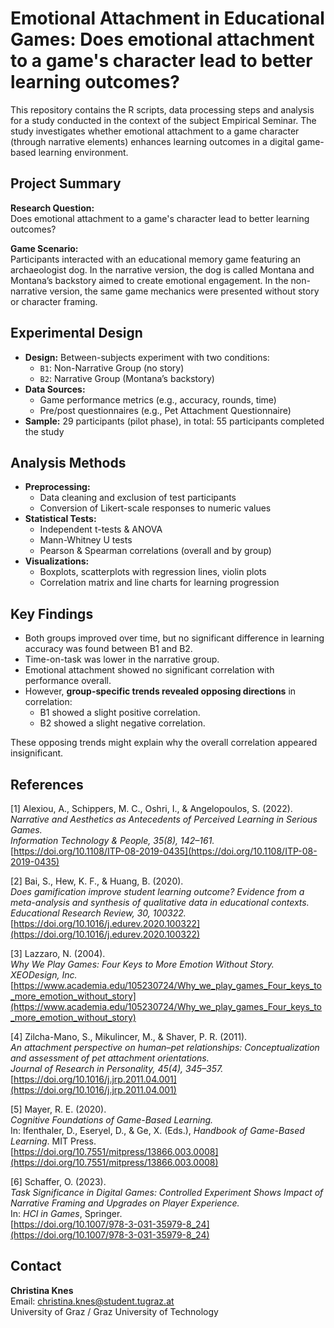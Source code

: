 # Emotional Attachment in Educational Games: Does emotional attachment to a game's character lead to better learning outcomes?

This repository contains the R scripts, data processing steps and analysis for a study conducted in the context of the subject Empirical Seminar. The study investigates whether emotional attachment to a game character (through narrative elements) enhances learning outcomes in a digital game-based learning environment.

## Project Summary

**Research Question:**  
Does emotional attachment to a game's character lead to better learning outcomes?

**Game Scenario:**  
Participants interacted with an educational memory game featuring an archaeologist dog. In the narrative version, the dog is called Montana and Montana’s backstory aimed to create emotional engagement. In the non-narrative version, the same game mechanics were presented without story or character framing.

## Experimental Design

- **Design:** Between-subjects experiment with two conditions:
  - `B1`: Non-Narrative Group (no story)
  - `B2`: Narrative Group (Montana’s backstory)
- **Data Sources:**
  - Game performance metrics (e.g., accuracy, rounds, time)
  - Pre/post questionnaires (e.g., Pet Attachment Questionnaire)
- **Sample:** 29 participants (pilot phase), in total: 55 participants completed the study

## Analysis Methods

- **Preprocessing:**
  - Data cleaning and exclusion of test participants
  - Conversion of Likert-scale responses to numeric values
- **Statistical Tests:**
  - Independent t-tests & ANOVA
  - Mann-Whitney U tests
  - Pearson & Spearman correlations (overall and by group)
- **Visualizations:**
  - Boxplots, scatterplots with regression lines, violin plots
  - Correlation matrix and line charts for learning progression

## Key Findings

- Both groups improved over time, but no significant difference in learning accuracy was found between B1 and B2.
- Time-on-task was lower in the narrative group.
- Emotional attachment showed no significant correlation with performance overall.
- However, **group-specific trends revealed opposing directions** in correlation:
  - B1 showed a slight positive correlation.
  - B2 showed a slight negative correlation.

These opposing trends might explain why the overall correlation appeared insignificant.

## References


[1] Alexiou, A., Schippers, M. C., Oshri, I., & Angelopoulos, S. (2022).  
*Narrative and Aesthetics as Antecedents of Perceived Learning in Serious Games.*  
*Information Technology & People, 35(8), 142–161.*  
[https://doi.org/10.1108/ITP-08-2019-0435](https://doi.org/10.1108/ITP-08-2019-0435)

[2] Bai, S., Hew, K. F., & Huang, B. (2020).  
*Does gamification improve student learning outcome? Evidence from a meta-analysis and synthesis of qualitative data in educational contexts.*  
*Educational Research Review, 30, 100322.*  
[https://doi.org/10.1016/j.edurev.2020.100322](https://doi.org/10.1016/j.edurev.2020.100322)

[3] Lazzaro, N. (2004).  
*Why We Play Games: Four Keys to More Emotion Without Story.*  
*XEODesign, Inc.*  
[https://www.academia.edu/105230724/Why_we_play_games_Four_keys_to_more_emotion_without_story](https://www.academia.edu/105230724/Why_we_play_games_Four_keys_to_more_emotion_without_story)

[4] Zilcha-Mano, S., Mikulincer, M., & Shaver, P. R. (2011).  
*An attachment perspective on human–pet relationships: Conceptualization and assessment of pet attachment orientations.*  
*Journal of Research in Personality, 45(4), 345–357.*  
[https://doi.org/10.1016/j.jrp.2011.04.001](https://doi.org/10.1016/j.jrp.2011.04.001)

[5] Mayer, R. E. (2020).  
*Cognitive Foundations of Game-Based Learning.*  
In: Ifenthaler, D., Eseryel, D., & Ge, X. (Eds.), *Handbook of Game-Based Learning*. MIT Press.  
[https://doi.org/10.7551/mitpress/13866.003.0008](https://doi.org/10.7551/mitpress/13866.003.0008)

[6] Schaffer, O. (2023).  
*Task Significance in Digital Games: Controlled Experiment Shows Impact of Narrative Framing and Upgrades on Player Experience.*  
In: *HCI in Games*, Springer.  
[https://doi.org/10.1007/978-3-031-35979-8_24](https://doi.org/10.1007/978-3-031-35979-8_24)


## Contact

**Christina Knes**  
Email: christina.knes@student.tugraz.at  
University of Graz / Graz University of Technology  
